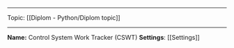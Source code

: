 
___
Topic: [[Diplom - Python/Diplom topic]] 
___
**Name:** Control System Work Tracker (CSWT)
**Settings**: [[Settings]]